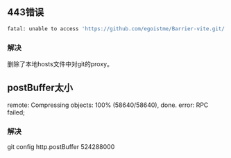 ## 443错误
```bash
fatal: unable to access 'https://github.com/egoistme/Barrier-vite.git/': Failed to connect to github.com port 443: Operation timed out
```
### 解决
删除了本地hosts文件中对git的proxy。

## postBuffer太小
remote: Compressing objects: 100% (58640/58640), done. error: RPC failed; 

### 解决
git config http.postBuffer 524288000